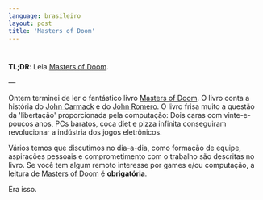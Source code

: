 ```yaml
---
language: brasileiro
layout: post
title: 'Masters of Doom'
---
```


# <p hidden>Masters of Doom<p hidden>

**TL;DR**: Leia [Masters of Doom](http://en.wikipedia.org/wiki/Masters_of_Doom).

&#x2014;

Ontem terminei de ler o fantástico livro [Masters of Doom](http://en.wikipedia.org/wiki/Masters_of_Doom). O livro conta a
história do [John Carmack](http://en.wikipedia.org/wiki/John_Carmack) e do [John Romero](http://en.wikipedia.org/wiki/John_Romero). O livro frisa muito a questão da
'libertação' proporcionada pela computação: Dois caras com vinte-e-poucos anos,
PCs baratos, coca diet e pizza infinita conseguiram revolucionar a indústria dos
jogos eletrônicos.

Vários temos que discutimos no dia-a-dia, como formação de equipe, aspirações
pessoais e comprometimento com o trabalho são descritas no livro. Se você tem
algum remoto interesse por games e/ou computação, a leitura de [Masters of Doom](http://en.wikipedia.org/wiki/Masters_of_Doom) é
**obrigatória**.

Era isso.
